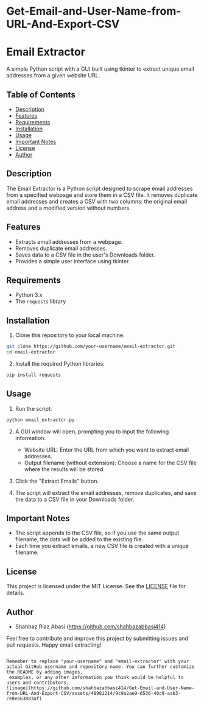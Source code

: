 # Get-Email-and-User-Name-from-URL-And-Export-CSV
# Email Extractor

A simple Python script with a GUI built using tkinter to extract unique email addresses from a given website URL.

## Table of Contents

- [Description](#description)
- [Features](#features)
- [Requirements](#requirements)
- [Installation](#installation)
- [Usage](#usage)
- [Important Notes](#important-notes)
- [License](#license)
- [Author](#author)

## Description

The Email Extractor is a Python script designed to scrape email addresses from a specified webpage and store them in a CSV file. It removes duplicate email addresses and creates a CSV
with two columns: the original email address and a modified version without numbers.

## Features

- Extracts email addresses from a webpage.
- Removes duplicate email addresses.
- Saves data to a CSV file in the user's Downloads folder.
- Provides a simple user interface using tkinter.

## Requirements

- Python 3.x
- The `requests` library

## Installation

1. Clone this repository to your local machine.

```bash
git clone https://github.com/your-username/email-extractor.git
cd email-extractor
```

2. Install the required Python libraries:

```bash
pip install requests
```

## Usage

1. Run the script:

```bash
python email_extractor.py
```

2. A GUI window will open, prompting you to input the following information:
   - Website URL: Enter the URL from which you want to extract email addresses.
   - Output filename (without extension): Choose a name for the CSV file where the results will be stored.

3. Click the "Extract Emails" button.

4. The script will extract the email addresses, remove duplicates, and save the data to a CSV file in your Downloads folder.

## Important Notes

- The script appends to the CSV file, so if you use the same output filename, the data will be added to the existing file.
- Each time you extract emails, a new CSV file is created with a unique filename.

## License

This project is licensed under the MIT License. See the [LICENSE](LICENSE) file for details.

## Author

- Shahbaz Riaz Abasi (https://github.com/shahbazabbasi414)

Feel free to contribute and improve this project by submitting issues and pull requests. Happy email extracting!
```

Remember to replace "your-username" and "email-extractor" with your actual GitHub username and repository name. You can further customize the README by adding images,
 examples, or any other information you think would be helpful to users and contributors.
![image](https://github.com/shahbazabbasi414/Get-Email-and-User-Name-from-URL-And-Export-CSV/assets/48981214/9c9a2ae9-6536-40c9-aab3-ce0e663083af)

